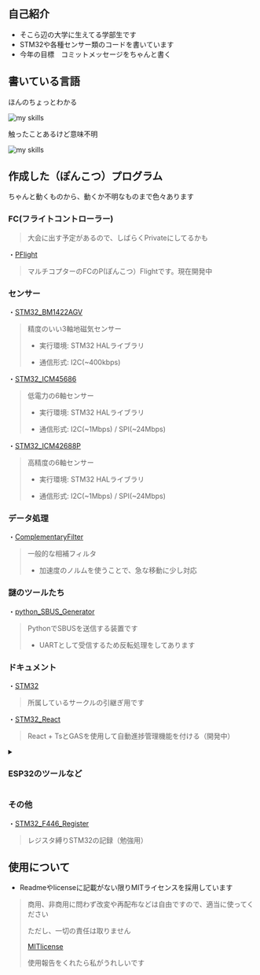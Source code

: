 ## 自己紹介

- そこら辺の大学に生えてる学部生です
- STM32や各種センサー類のコードを書いています
- 今年の目標　コミットメッセージをちゃんと書く

## 書いている言語

ほんのちょっとわかる

<img alt="my skills" src="https://skillicons.dev/icons?theme=dark&perline=7&i=c,cpp" />

触ったことあるけど意味不明

<img alt="my skills" src="https://skillicons.dev/icons?theme=dark&perline=7&i=python,lua,html,react" />

## 作成した（ぽんこつ）プログラム

ちゃんと動くものから、動くか不明なものまで色々あります

### FC(フライトコントローラー)

> 大会に出す予定があるので、しばらくPrivateにしてるかも

・[PFlight](https://github.com/NOKOLat/PFLIGHT) 
> マルチコプターのFCのP(ぽんこつ）Flightです。現在開発中

### センサー

・[STM32_BM1422AGV](https://github.com/NOKOLat/STM32_BM1422AGMV) 

> 精度のいい3軸地磁気センサー
> 
> - 実行環境: STM32 HALライブラリ
>
> - 通信形式: I2C(~400kbps)

・[STM32_ICM45686](https://github.com/NOKOLat/STM32_ICM45686)

> 低電力の6軸センサー
> 
> - 実行環境: STM32 HALライブラリ
>
> - 通信形式: I2C(~1Mbps) / SPI(~24Mbps)

・[STM32_ICM42688P](https://github.com/NOKOLat/STM32_ICM42688P)

> 高精度の6軸センサー
> 
> - 実行環境: STM32 HALライブラリ
>
> - 通信形式: I2C(~1Mbps) / SPI(~24Mbps)

### データ処理

・[ComplementaryFilter](https://github.com/NOKOLat/ComplementaryFilter)

> 一般的な相補フィルタ
> - 加速度のノルムを使うことで、急な移動に少し対応

### 謎のツールたち

・[python_SBUS_Generator](https://github.com/aoi-256/SBUS_Generator)

> PythonでSBUSを送信する装置です
> 
> - UARTとして受信するため反転処理をしてあります


### ドキュメント

・[STM32](https://aoi-256.github.io/STM32_DEV/)

> 所属しているサークルの引継ぎ用です

・[STM32_React](https://github.com/aoi-256/STM32_document_React)

> React + TsとGASを使用して自動進捗管理機能を付ける（開発中）

<details>

<summary><h3>ESP32のツールなど</h3></summary>

・[ESP32_SoftAP_Utility](https://github.com/aoi-256/Arudino_SoftAP_Utility) 

> - <Wifi.h>のsoftAPを使ったデバック用のコードセットです
> - PC側の受信コード(python)も付属しています

・[ESP32_StateDev](https://github.com/aoi-256/ESP32_StateDev) 

> - Stateパターンのクラスサンプルです
> - 割と詳細に処理の流れが書いてあります
> - vscodeのplatformIOなどを使用して実行してください

</details>

### その他
・[STM32_F446_Register](https://github.com/aoi-256/STM32_F446_Register)
> レジスタ縛りSTM32の記録（勉強用）


## 使用について

- Readmeやlicenseに記載がない限りMITライセンスを採用しています
>
> 商用、非商用に問わず改変や再配布などは自由ですので、適当に使ってください
>
> ただし、一切の責任は取りません
>
> [MITlicense](https://opensource.org/license/mit)
>
> 使用報告をくれたら私がうれしいです
